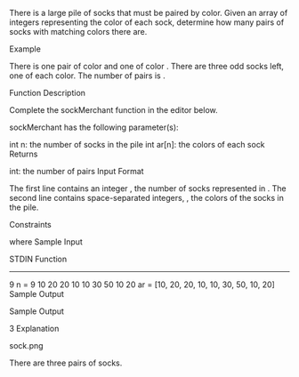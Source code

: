 There is a large pile of socks that must be paired by color. Given an array of integers representing the color of each sock, determine how many pairs of socks with matching colors there are.

Example


There is one pair of color  and one of color . There are three odd socks left, one of each color. The number of pairs is .

Function Description

Complete the sockMerchant function in the editor below.

sockMerchant has the following parameter(s):

int n: the number of socks in the pile
int ar[n]: the colors of each sock
Returns

int: the number of pairs
Input Format

The first line contains an integer , the number of socks represented in .
The second line contains  space-separated integers, , the colors of the socks in the pile.

Constraints

 where 
Sample Input

STDIN                       Function
-----                       --------
9                           n = 9
10 20 20 10 10 30 50 10 20  ar = [10, 20, 20, 10, 10, 30, 50, 10, 20]
Sample Output

Sample Output

3
Explanation

sock.png

There are three pairs of socks.
